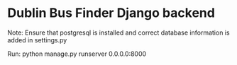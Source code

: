 # Dublin Bus Finder Django backend

Note:
  Ensure that postgresql is installed and correct database information is added in settings.py
 
Run:
  python manage.py runserver 0.0.0.0:8000
